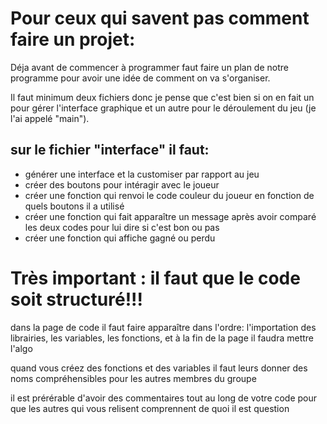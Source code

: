 
# Pour ceux qui savent pas comment faire un projet:

Déja avant de commencer à programmer faut faire un plan de notre programme pour avoir une idée de comment on va s'organiser.

Il faut minimum deux fichiers donc je pense que c'est bien si on en fait un pour gérer l'interface graphique 
et un autre pour le déroulement du jeu (je l'ai appelé "main").



sur le fichier "interface" il faut:
-
- générer une interface et la customiser par rapport au jeu
- créer des boutons pour intéragir avec le joueur
- créer une fonction qui renvoi le code couleur du joueur en fonction de quels boutons il a utilisé
- créer une fonction qui fait apparaître un message après avoir comparé les deux codes pour lui dire si c'est bon ou pas
- créer une fonction qui affiche gagné ou perdu


# Très important : il faut que le code soit structuré!!!

dans la page de code il faut faire apparaître dans l'ordre: l'importation des librairies, les variables, les fonctions, et à la fin de la page il faudra mettre l'algo

quand vous créez des fonctions et des variables il faut leurs donner des noms compréhensibles pour les autres membres du groupe

il est prérérable d'avoir des commentaires tout au long de votre code pour que les autres qui vous relisent comprennent de quoi il est question
